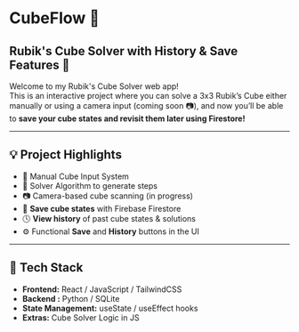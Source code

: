 # CubeFlow 🧊
## Rubik's Cube Solver with History & Save Features 🚀

Welcome to my Rubik's Cube Solver web app!  
This is an interactive project where you can solve a 3x3 Rubik’s Cube either manually or using a camera input (coming soon 📷), and now you’ll be able to **save your cube states and revisit them later using Firestore!**

---

## 💡 Project Highlights

- 🧩 Manual Cube Input System
- 🧠 Solver Algorithm to generate steps
- 📷 Camera-based cube scanning (in progress)
- 💾 **Save cube states** with Firebase Firestore
- 🕓 **View history** of past cube states & solutions
- ⚙️ Functional **Save** and **History** buttons in the UI

---

## 🧪 Tech Stack

- **Frontend:** React / JavaScript / TailwindCSS
- **Backend :** Python / SQLite
- **State Management:** useState / useEffect hooks
- **Extras:** Cube Solver Logic in JS



